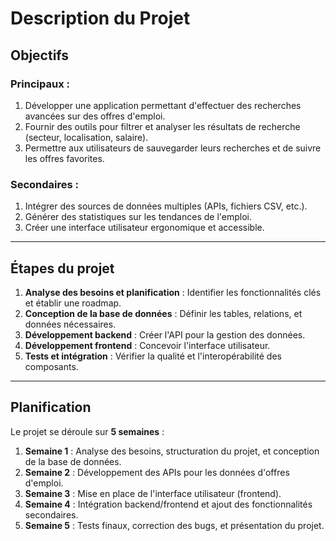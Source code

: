 # Description du Projet  

## Objectifs  

### Principaux :  
1. Développer une application permettant d'effectuer des recherches avancées sur des offres d'emploi.  
2. Fournir des outils pour filtrer et analyser les résultats de recherche (secteur, localisation, salaire).  
3. Permettre aux utilisateurs de sauvegarder leurs recherches et de suivre les offres favorites.  

### Secondaires :  
1. Intégrer des sources de données multiples (APIs, fichiers CSV, etc.).  
2. Générer des statistiques sur les tendances de l'emploi.  
3. Créer une interface utilisateur ergonomique et accessible.  

---

## Étapes du projet  

1. **Analyse des besoins et planification** : Identifier les fonctionnalités clés et établir une roadmap.  
2. **Conception de la base de données** : Définir les tables, relations, et données nécessaires.  
3. **Développement backend** : Créer l'API pour la gestion des données.  
4. **Développement frontend** : Concevoir l'interface utilisateur.  
5. **Tests et intégration** : Vérifier la qualité et l'interopérabilité des composants.  

---

## Planification  

Le projet se déroule sur **5 semaines** :  

1. **Semaine 1** : Analyse des besoins, structuration du projet, et conception de la base de données.  
2. **Semaine 2** : Développement des APIs pour les données d'offres d'emploi.  
3. **Semaine 3** : Mise en place de l'interface utilisateur (frontend).  
4. **Semaine 4** : Intégration backend/frontend et ajout des fonctionnalités secondaires.  
5. **Semaine 5** : Tests finaux, correction des bugs, et présentation du projet.
